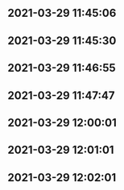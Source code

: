 ## 2021-03-29 11:45:06
## 2021-03-29 11:45:30
## 2021-03-29 11:46:55
## 2021-03-29 11:47:47
## 2021-03-29 12:00:01
## 2021-03-29 12:01:01
## 2021-03-29 12:02:01
